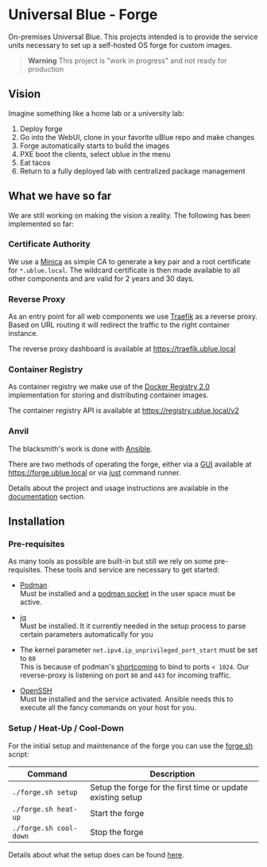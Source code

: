 # Universal Blue - Forge

On-premises Universal Blue. This projects intended is to provide the service units
necessary to set up a self-hosted OS forge for custom images.

> **Warning**
> This project is "work in progress" and not ready for production

## Vision

Imagine something like a home lab or a university lab:

1. Deploy forge
2. Go into the WebUI, clone in your favorite uBlue repo and make changes
3. Forge automatically starts to build the images
4. PXE boot the clients, select ublue in the menu
5. Eat tacos
6. Return to a fully deployed lab with centralized package management

## What we have so far

We are still working on making the vision a reality. The following has been
implemented so far:

### Certificate Authority

We use a [Minica](https://github.com/jsha/minica) as simple CA to generate a
key pair and a root certificate for `*.ublue.local`. The wildcard certificate is
then made available to all other components and are valid for 2 years and 30 days.

### Reverse Proxy

As an entry point for all web components we use [Traefik](https://doc.traefik.io/traefik/)
as a reverse proxy. Based on URL routing it will redirect the traffic to the
right container instance.

The reverse proxy dashboard is available at <https://traefik.ublue.local>

### Container Registry

As container registry we make use of the [Docker Registry 2.0](https://hub.docker.com/_/registry/)
implementation for storing and distributing container images.

The container registry API is available at <https://registry.ublue.local/v2>

### Anvil

The blacksmith's work is done with [Ansible](https://docs.ansible.com/ansible/latest/index.html).

There are two methods of operating the forge, either via a [GUI](./docs/gui.md) available
at <https://forge.ublue.local> or via [just](./docs/just.md) command runner.

Details about the project and usage instructions are available in the [documentation](./docs/index.md)
section.

## Installation

### Pre-requisites

As many tools as possible are built-in but still we rely on some pre-requisites.
These tools and service are necessary to get started:

- [Podman](https://podman.io/)  
  Must be installed and a [podman socket](https://github.com/containers/podman/blob/main/docs/tutorials/socket_activation.md)
  in the user space must be active.

- [jq](https://jqlang.github.io/jq/)  
  Must be installed. It it currently needed in the setup process to parse certain parameters
  automatically for you

- The kernel parameter `net.ipv4.ip_unprivileged_port_start` must be set to `80`  
  This is because of podman's [shortcoming](https://github.com/containers/podman/blob/main/rootless.md#shortcomings-of-rootless-podman)
  to bind to ports `< 1024`. Our reverse-proxy is listening on port `80` and `443`
  for incoming traffic.

- [OpenSSH](https://www.openssh.com/)  
  Must be installed and the service activated. Ansible needs this to execute all the fancy
  commands on your host for you.

### Setup / Heat-Up / Cool-Down

For the initial setup and maintenance of the forge you can use the [forge.sh](forge.sh) script:

<!-- markdownlint-disable MD013 -->

| Command                | Description                                                 |
| ---------------------- | ----------------------------------------------------------- |
| `./forge.sh setup`     | Setup the forge for the first time or update existing setup |
| `./forge.sh heat-up`   | Start the forge                                             |
| `./forge.sh cool-down` | Stop the forge                                              |

<!-- markdownlint-enable MD013 -->

Details about what the setup does can be found [here](./docs/setup.md).
